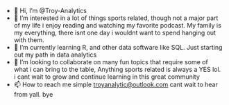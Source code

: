 - 👋 Hi, I’m @Troy-Analytics
- 👀 I’m interested in a lot of things sports related, though not a major part of my life i enjoy reading and watching my favorite podcast. My family is my everything, there isnt one day i wouldnt want to spend hanging out with them.
- 🌱 I’m currently learning R, and other data software like SQL. Just starting out my path in data analytics 
- 💞️ I’m looking to collaborate on many fun topics that require some of what i can bring to the table, Anything sports related is always a YES lol. i cant wait to grow and continue learning in this great community
- 📫 How to reach me simple troyanalytic@outlook.com cant wait to hear from yall. bye 

<!---
Troy-Analytics/Troy-Analytics is a ✨ special ✨ repository because its `README.md` (this file) appears on your GitHub profile.
You can click the Preview link to take a look at your changes.
--->
